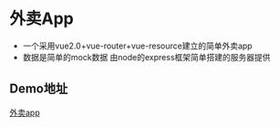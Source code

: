 # 外卖App
<ul>
<li> 一个采用vue2.0+vue-router+vue-resource建立的简单外卖app</br></li>
 <li>数据是简单的mock数据 由node的express框架简单搭建的服务器提供</li>
</ul>

## Demo地址
 
[外卖app](http://tcwind.cn:9000/#/goods "QAQ")
 
